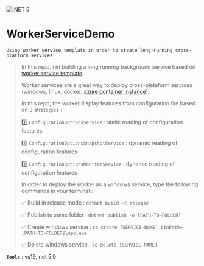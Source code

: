 ![.NET 5](https://github.com/aimenux/WorkerServiceDemo/workflows/.NET%205/badge.svg)

# WorkerServiceDemo
```
Using worker service template in order to create long-running cross-platform services
```

> In this repo, i m building a long running background service based on [worker service template](https://docs.microsoft.com/en-us/aspnet/core/fundamentals/host/hosted-services?view=aspnetcore-5.0&tabs=visual-studio#worker-service-template).
>
> Worker services are a great way to deploy cross-plateform services (windows, linux, docker, [azure container instance](https://devblogs.microsoft.com/aspnet/dotnet-core-workers-in-azure-container-instances/)).
>
> In this repo, the worker display features from configuration file based on 3 strategies :
>
> :one: `ConfigurationOptionsService` : static reading of configuration features
>
> :two: `ConfigurationOptionsSnapshotService` : dynamic reading of configuration features
>
> :three: `ConfigurationOptionsMonitorService` : dynamic reading of configuration features
>
> In order to deploy the worker as a windows service, type the following commands in your terminal :
>
> :white_check_mark: Build in release mode : `dotnet build -c release`
>
> :white_check_mark: Publish to some folder : `dotnet publish -o [PATH-TO-FOLDER]`
>
> :white_check_mark: Create windows service : `sc create [SERVICE-NAME] binPath=[PATH-TO-FOLDER]\App.exe`
>
> :white_check_mark: Delete windows service : `sc delete [SERVICE-NAME]`
>

**`Tools`** : vs19, net 5.0
